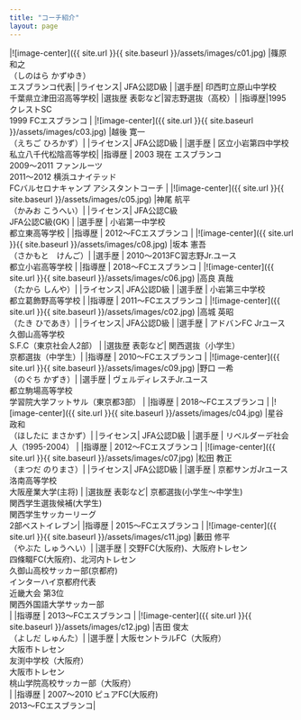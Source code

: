 ```yaml
---
title: "コーチ紹介"
layout: page
---
```


|![image-center]({{ site.url }}{{ site.baseurl }}/assets/images/c01.jpg) |篠原 和之<br>（しのはら かずゆき）<br>エスブランコ代表|
|ライセンス| JFA公認D級  |
|選手歴| 印西町立原山中学校<br> 千葉県立津田沼高等学校|
|選抜歴 表彰など|習志野選抜（高校）|
|指導歴|1995 クレストSC<br>1999 FCエスブランコ  |
|![image-center]({{ site.url }}{{ site.baseurl }}/assets/images/c03.jpg) |越後 寛一<br>（えちご ひろかず）|
|ライセンス| JFA公認D級 |
|選手歴 | 区立小岩第四中学校<br>私立八千代松陰高等学校|
|指導歴 | 2003 現在 エスブランコ  <br>2009〜2011 ファンルーツ  <br>2011〜2012 横浜ユナイテッド  <br>FCバルセロナキャンプ アシスタントコーチ  |
|![image-center]({{ site.url }}{{ site.baseurl }}/assets/images/c05.jpg) |神尾 航平<br>（かみお こうへい）|
|ライセンス| JFA公認C級<br>JFA公認C級(GK) |
|選手歴 | 小岩第一中学校<br>都立東高等学校  |
|指導歴 | 2012〜FCエスブランコ |
|![image-center]({{ site.url }}{{ site.baseurl }}/assets/images/c08.jpg) |坂本 憲吾<br>（さかもと　けんご）|
|選手歴 | 2010〜2013FC習志野Jr.ユース<br>都立小岩高等学校  |
|指導歴 | 2018〜FCエスブランコ |
|![image-center]({{ site.url }}{{ site.baseurl }}/assets/images/c06.jpg) |高良 真哉<br>（たから しんや）|
|ライセンス| JFA公認D級  |
|選手歴 | 小岩第三中学校<br>都立葛飾野高等学校  |
|指導歴 | 2011〜FCエスブランコ |
|![image-center]({{ site.url }}{{ site.baseurl }}/assets/images/c02.jpg) |高城 英昭<br>（たき ひであき）|
|ライセンス| JFA公認D級  |
|選手歴 | アドバンFC Jrユース<br>久御山高等学校<br>S.F.C（東京社会人2部） |
|選抜歴 表彰など| 関西選抜（小学生）<br>京都選抜（中学生）|
|指導歴 | 2010〜FCエスブランコ |
|![image-center]({{ site.url }}{{ site.baseurl }}/assets/images/c09.jpg) |野口 一希<br>（のぐち かずき）|
|選手歴 | ヴェルディレスチJr.ユース<br>都立駒場高等学校<br>学習院大学フットサル（東京都3部） |
|指導歴 | 2018〜FCエスブランコ |
|![image-center]({{ site.url }}{{ site.baseurl }}/assets/images/c04.jpg) |星谷 政和<br>（ほしたに まさかず）|
|ライセンス| JFA公認D級  |
|選手歴 | リベルダーデ社会人（1995-2004） |
|指導歴 | 2012〜FCエスブランコ |
|![image-center]({{ site.url }}{{ site.baseurl }}/assets/images/c07.jpg) |松田 教正<br>（まつだ のりまさ）|
|ライセンス| JFA公認D級  |
|選手歴 | 京都サンガJrユース<br>洛南高等学校<br>大阪産業大学(主将) |
|選抜歴 表彰など| 京都選抜(小学生〜中学生)<br>関西学生選抜候補(大学生)<br>関西学生サッカーリーグ<br>2部ベストイレブン|
|指導歴 | 2015〜FCエスブランコ |
|![image-center]({{ site.url }}{{ site.baseurl }}/assets/images/c11.jpg) |藪田 修平<br>（やぶた しゅうへい）|
|選手歴 | 交野FC(大阪府)、大阪府トレセン<br>四條畷FC(大阪府)、北河内トレセン<br>久御山高校サッカー部(京都府)<br>インターハイ京都府代表<br>近畿大会 第3位<br>関西外国語大学サッカー部<br>|
|指導歴 | 2013〜FCエスブランコ |
|![image-center]({{ site.url }}{{ site.baseurl }}/assets/images/c12.jpg) |吉田 俊太<br>（よしだ しゅんた）|
|選手歴 | 大阪セントラルFC（大阪府）<br>大阪市トレセン<br>友渕中学校（大阪府）<br>大阪市トレセン<br>桃山学院高校サッカー部（大阪府）<br>|
|指導歴 | 2007〜2010 ピュアFC(大阪府)<br>2013〜FCエスブランコ|







